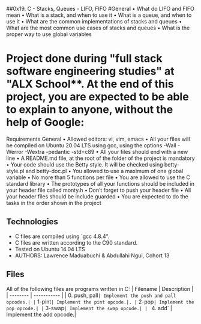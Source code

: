 ##0x19. C - Stacks, Queues - LIFO, FIFO
#General
•	What do LIFO and FIFO mean
•	What is a stack, and when to use it
•	What is a queue, and when to use it
•	What are the common implementations of stacks and queues
•	What are the most common use cases of stacks and queues
•	What is the proper way to use global variables

# Project done during "full stack software engineering studies" at "ALX School**. At the end of this project, you are expected to be able to explain to anyone, without the help of Google:

Requirements
General
•	Allowed editors: vi, vim, emacs
•	All your files will be compiled on Ubuntu 20.04 LTS using gcc, using the options -Wall -Werror -Wextra -pedantic -std=c89
•	All your files should end with a new line
•	A README.md file, at the root of the folder of the project is mandatory
•	Your code should use the Betty style. It will be checked using betty-style.pl and betty-doc.pl
•	You allowed to use a maximum of one global variable
•	No more than 5 functions per file
•	You are allowed to use the C standard library
•	The prototypes of all your functions should be included in your header file called monty.h
•	Don’t forget to push your header file
•	All your header files should be include guarded
•	You are expected to do the tasks in the order shown in the project

 ## Technologies
* C files are compiled using `gcc 4.8.4".
* C files are written according to the C90 standard.
* Tested on Ubuntu 14.04 LTS
* AUTHORS: Lawrence Maduabuchi & Abdullahi Ngui, Cohort 13
 
## Files
All of the following files are programs written in C:
 | Filename | Description |
| -------- | ----------- |
| 0. push, pall` | Implement the push and pall opcodes.|
| ` 1-pint` | Implement the pint opcode.|.
| ` 2-pop` | Implement the pop opcode.|
| ` 3-swap`| Implement the swap opcode.|
| ` 4. add` | Implement the add opcode.|
